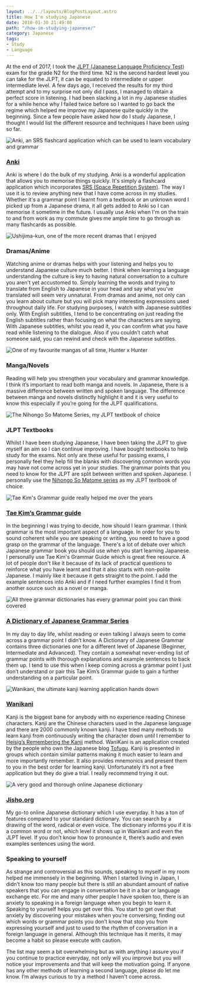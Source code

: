 ```yaml
---
layout: ../../layouts/BlogPostLayout.astro
title: How I'm studying Japanese
date: 2018-01-30 21:49:08
path: "/how-im-studying-japanese/"
category: Japanese
tags:
- Study
- Language
---
```


At the end of 2017, I took the [JLPT (Japanese Language Proficiency Test)](http://www.jlpt.jp/e/about/message.html) exam for the grade N2 for the third time. N2 is the second hardest level you can take for the JLPT, it can be equated to intermediate or upper intermediate level. A few days ago, I received the results for my third attempt and to my surprise not only did I pass, I managed to obtain a perfect score in listening. I had been slacking a lot in my Japanese studies for a while hence why I failed twice before so I wanted to go back the regime which helped me improve my Japanese quite quickly in the beginning. Since a few people have asked how do I study Japanese, I thought I would list the different resource and techniques I have been using so far.

![Anki, an SRS flashcard application which can be used to learn vocabulary and grammar](./anki-screenshot.png)

### [Anki](https://apps.ankiweb.net/)

Anki is where I do the bulk of my studying. Anki is a wonderful application that allows you to memorise things quickly. It's simply a flashcard application which incorporates [SRS (Space Repetition System)](https://www.theguardian.com/education/2016/jan/23/spaced-repetition-a-hack-to-make-your-brain-store-information). The way I use it is to review anything new that I have come across in my studies. Whether it's a grammar point I learnt from a textbook or an unknown word I picked up from a Japanese drama,  it all gets added to Anki so I can memorise it sometime in the future. I usually use Anki when I'm on the train to and from work as my commute gives me ample time to go through as many flashcards as possible.

![Ushijima-kun, one of the more recent dramas that I enjoyed](./ushijima-kun.jpg)

### Dramas/Anime

Watching anime or dramas helps with your listening and helps you to understand Japanese culture much better. I think when learning a language understanding the culture is key to having natural conversation to a culture you aren't yet accustomed to. Simply learning the words and trying to translate from English to Japanese in your head and say what you’ve translated will seem very unnatural. From dramas and anime, not only can you learn about culture but you will pick many interesting expressions used throughout daily life. For studying purposes, I watch with Japanese subtitles only. With English subtitles, I tend to be concentrating on just reading the English subtitles rather than focusing on what the characters are saying. With Japanese subtitles, whilst you read it, you can confirm what you have read while listening to the dialogue. Also if you couldn’t catch what someone said, you can rewind and check with the Japanese subtitles.

![One of my favourite mangas of all time, Hunter x Hunter](./hunter-hunter-volume.jpg)

### Manga/Novels

Reading will help you strengthen your vocabulary and grammar knowledge. I think it’s important to read both manga and novels. In Japanese, there is a massive difference between written and spoken language. The difference between manga and novels distinctly highlight it and it is very useful to know this especially if you’re going for the JLPT qualifications.

![The Nihongo So Matome Series, my JLPT textbook of choice](//ws-na.amazon-adsystem.com/widgets/q?_encoding=UTF8&MarketPlace=US&ASIN=B079XZXT5X&ServiceVersion=20070822&ID=AsinImage&WS=1&Format=_SL250_&tag=kmanjp-20)

### JLPT Textbooks

Whilst I have been studying Japanese, I have been taking the JLPT to give myself an aim so I can continue improving. I have bought textbooks to help study for the exams. Not only are these useful for passing exams, I personally feel they help fill the blanks with discovering common words you may have not come across yet in your studies. The grammar points that you need to know for the JLPT are split between written and spoken Japanese. I personally use the [Nihongo So Matome series](https://www.amazon.com/gp/product/B079XZXT5X/ref=as_li_tl?ie=UTF8&camp=1789&creative=9325&creativeASIN=B079XZXT5X&linkCode=as2&tag=kmanjp-20&linkId=7d54a0521681e665cb5628519fcfc88e) as my JLPT textbook of choice.

![Tae Kim's Grammar guide really helped me over the years](./tae-kim.jpg)

### [Tae Kim’s Grammar guide](http://www.guidetojapanese.org/learn/grammar)

In the beginning I was trying to decide, how should I learn grammar. I think grammar is the most important aspect of a language. In order for you to sound coherent while you are speaking or writing, you need to have a good grasp on the grammar of the language. There's a lot of debate over which Japanese grammar book you should use when you start learning Japanese. I personally use Tae Kim's Grammar Guide which is great free resource. A lot of people don't like it because of its lack of practical questions to reinforce what you have learnt and that it also starts with non-polite Japanese. I mainly like it because it gets straight to the point. I add the example sentences  into Anki and if I need further examples I find it from another source such as a novel or manga.

![All three grammar dictionaries has every grammar point you can think covered](./dictionary-of-japanese-grammar.jpg)

### [A Dictionary of Japanese Grammar Series](https://www.tofugu.com/reviews/dictionary-of-basic-japanese-grammar/)

In my day to day life, whilst reading or even talking I always seem to come across a grammar point I didn’t know. A Dictionary of Japanese Grammar contains three dictionaries one for a different level of Japanese (Beginner, Intermediate and Advanced). They contain a somewhat never-ending list of grammar points with thorough explanations and example sentences to back them up. I tend to use this when I keep coming across a grammar point I just don’t understand or pair this Tae Kim’s Grammar guide to gain a further understanding on a particular point.

![Wanikani, the ultimate kanji learning application hands down](./wanikani.png)

### [Wanikani](https://www.wanikani.com/)

Kanji is the biggest bane for anybody with no experience reading Chinese characters. Kanji are the Chinese characters used in the Japanese language and there are 2000 commonly known kanji. I have tried many methods to learn kanji from continuously writing the character down until I remember to [Heisig’s Remembering the Kanji](https://www.amazon.com/gp/product/0824835921/ref=as_li_tl?ie=UTF8&camp=1789&creative=9325&creativeASIN=0824835921&linkCode=as2&tag=kmanjp-20&linkId=84abb95b041d7af7bc21fbaf18698eb2) method. WaniKani is an application created by the people who own the Japanese blog [Tofugu](https://www.tofugu.com/). Kanji is presented in groups which contain similar patterns making it much easier to learn and more importantly remember. It also provides mnemonics  and present them to you in the best order for learning kanji. Unfortunately it’s not a free application but they do give a trial. I really recommend trying it out.

![A very good and thorough online Japanese dictionary](./jisho.png)

### [Jisho.org](http://jisho.org/)

My go-to online Japanese dictionary which I use everyday. It has a ton of features compared to your standard dictionary. You can search by a drawing of the word, radical or even voice. The dictionary informs you if it is a common word or not, which level it shows up in Wanikani and even the JLPT level. If you don’t know how to pronounce it, there’s audio and even examples sentences using the word.

### Speaking to yourself

As strange and controversial as this sounds, speaking to myself in my room helped me immensely in the beginning. When I started living in Japan, I didn’t know too many people but there is still an abundant amount of native speakers that you can engage in conversation be it in a bar or language exchange etc. For me and many other people I have spoken too, there is an anxiety to speaking in a foreign language when you begin to learn it. Speaking to yourself helps you get over this. You start to get over that anxiety by discovering your mistakes when you’re conversing; finding out which words or grammar points you don’t know that stop you from expressing yourself and just to used to the rhythm of conversation in a foreign language in general. Although this technique has it merits, it may become a habit so please execute with caution.

The list may seem a bit overwhelming but as with anything I assure you if you continue to practice everyday, not only will you improve but you will notice your improvements and that will keep the motivation going. If anyone has any other methods of learning a second language, please do let me know. I’m always curious to try a method I haven't come across.